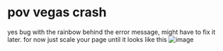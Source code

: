 # pov vegas crash
yes
bug with the rainbow behind the error message, might have to fix it later. for now just scale your page until it looks like this
![image](https://user-images.githubusercontent.com/59198959/120588539-5aab7a00-c405-11eb-84db-8542a60da137.png)

